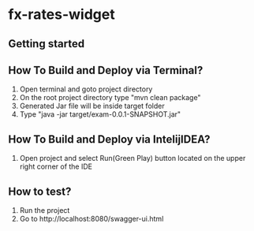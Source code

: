 # fx-rates-widget



## Getting started

## How To Build and Deploy via Terminal?
1. Open terminal and goto project directory
2. On the root project directory type "mvn clean package"
3. Generated Jar file will be inside target folder
4. Type "java -jar target/exam-0.0.1-SNAPSHOT.jar"


## How To Build and Deploy via IntelijIDEA?
1. Open project and select Run(Green Play) button located on the upper right corner of the IDE

## How to test?
1. Run the project
2. Go to http://localhost:8080/swagger-ui.html

